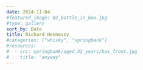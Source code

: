 ```yaml
---
date: 2024-11-04
#featured_image: 02_bottle_in_box.jpg
#type: gallery
sort_by: Date
title: Richard Hennessy
#categories: ["whisky", "springbank"]
#resources:
#  - src: springbank/aged_32_years/box_front.jpg
#    title: "anyway"
---
```

